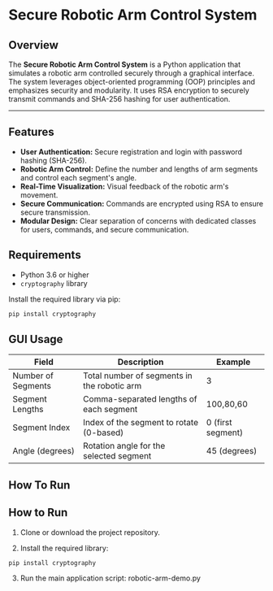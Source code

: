 # Secure Robotic Arm Control System

## Overview

The **Secure Robotic Arm Control System** is a Python application that simulates a robotic arm controlled securely through a graphical interface. The system leverages object-oriented programming (OOP) principles and emphasizes security and modularity. It uses RSA encryption to securely transmit commands and SHA-256 hashing for user authentication.

---

## Features

- **User Authentication:** Secure registration and login with password hashing (SHA-256).
- **Robotic Arm Control:** Define the number and lengths of arm segments and control each segment's angle.
- **Real-Time Visualization:** Visual feedback of the robotic arm's movement.
- **Secure Communication:** Commands are encrypted using RSA to ensure secure transmission.
- **Modular Design:** Clear separation of concerns with dedicated classes for users, commands, and secure communication.


## Requirements

- Python 3.6 or higher
- `cryptography` library

Install the required library via pip:

```bash
pip install cryptography
```


## GUI Usage

| Field               | Description                                      | Example        |
|---------------------|--------------------------------------------------|----------------|
| Number of Segments  | Total number of segments in the robotic arm      | 3              |
| Segment Lengths     | Comma-separated lengths of each segment         | 100,80,60      |
| Segment Index       | Index of the segment to rotate (0-based)        | 0 (first segment) |
| Angle (degrees)     | Rotation angle for the selected segment         | 45 (degrees)   |


## How To Run
## How to Run

1. Clone or download the project repository.

2. Install the required library:

```bash
pip install cryptography
```
3. Run the main application script: robotic-arm-demo.py



